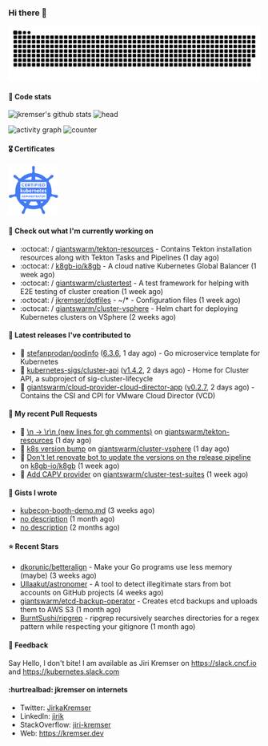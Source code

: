 ### Hi there 👋

![GitHub Snake](github-snake-dark.svg)

#### 📱 Code stats

![jkremser's github stats](https://github-readme-stats.vercel.app/api?username=jkremser&count_private=true&show_icons=true&hide_border=false&theme=tokyonight&title_color=5bcdec&bg_color=0d1117&border_radius=false) ![head](https://user-images.githubusercontent.com/535866/175570014-71166aaa-95f7-4a4f-869c-93a16481de4e.jpeg)


![activity graph](https://activity-graph.herokuapp.com/graph?username=jkremser&theme=react-dark)
![counter](https://komarev.com/ghpvc/?username=jkremser&color=5bcdec&style=for-the-badge)

#### 🎖 Certificates
<p align="left"><a href="https://www.credly.com/badges/8ca716d9-fa9b-42e6-b4a1-ad043baf5396/public_url">
<img src="https://raw.githubusercontent.com/cncf/artwork/master/other/cka/color/kubernetes-cka-color.png" alt="https://www.credly.com/badges/8ca716d9-fa9b-42e6-b4a1-ad043baf5396/public_url" width="100" height="100"/> </a>
</p>

#### 👷 Check out what I'm currently working on

- :octocat: / [giantswarm/tekton-resources](https://github.com/giantswarm/tekton-resources) - Contains Tekton installation resources along with Tekton Tasks and Pipelines (1 day ago)
- :octocat: / [k8gb-io/k8gb](https://github.com/k8gb-io/k8gb) - A cloud native Kubernetes Global Balancer (1 week ago)
- :octocat: / [giantswarm/clustertest](https://github.com/giantswarm/clustertest) - A test framework for helping with E2E testing of cluster creation (1 week ago)
- :octocat: / [jkremser/dotfiles](https://github.com/jkremser/dotfiles) - ~/*  -  Configuration files (1 week ago)
- :octocat: / [giantswarm/cluster-vsphere](https://github.com/giantswarm/cluster-vsphere) - Helm chart for deploying Kubernetes clusters on VSphere (2 weeks ago)

#### 🔭 Latest releases I've contributed to

- 🎉 [stefanprodan/podinfo](https://github.com/stefanprodan/podinfo) ([6.3.6](https://github.com/stefanprodan/podinfo/releases/tag/6.3.6), 1 day ago) - Go microservice template for Kubernetes
- 🎉 [kubernetes-sigs/cluster-api](https://github.com/kubernetes-sigs/cluster-api) ([v1.4.2](https://github.com/kubernetes-sigs/cluster-api/releases/tag/v1.4.2), 2 days ago) - Home for Cluster API, a subproject of sig-cluster-lifecycle
- 🎉 [giantswarm/cloud-provider-cloud-director-app](https://github.com/giantswarm/cloud-provider-cloud-director-app) ([v0.2.7](https://github.com/giantswarm/cloud-provider-cloud-director-app/releases/tag/v0.2.7), 2 days ago) - Contains the CSI and CPI for VMware Cloud Director (VCD)

#### 🔨 My recent Pull Requests

- 💪 [\n -&gt; \r\n (new lines for gh comments)](https://github.com/giantswarm/tekton-resources/pull/61) on [giantswarm/tekton-resources](https://github.com/giantswarm/tekton-resources) (1 day ago)
- 💪 [k8s version bump](https://github.com/giantswarm/cluster-vsphere/pull/57) on [giantswarm/cluster-vsphere](https://github.com/giantswarm/cluster-vsphere) (1 day ago)
- 💪 [Don&#39;t let renovate bot to update the versions on the release pipeline](https://github.com/k8gb-io/k8gb/pull/1156) on [k8gb-io/k8gb](https://github.com/k8gb-io/k8gb) (1 week ago)
- 💪 [Add CAPV provider](https://github.com/giantswarm/cluster-test-suites/pull/16) on [giantswarm/cluster-test-suites](https://github.com/giantswarm/cluster-test-suites) (1 week ago)

#### 📓 Gists I wrote

- [kubecon-booth-demo.md](https://gist.github.com/8ec12c94e4ff2fc8aa0ee0754363a035) (3 weeks ago)
- [no description](https://gist.github.com/7fb07237a9c75a81cb03dd87ee181b13) (1 month ago)
- [no description](https://gist.github.com/c834be2ff7cbebd56b58adc4da237289) (2 months ago)

#### ⭐ Recent Stars

- [dkorunic/betteralign](https://github.com/dkorunic/betteralign) - Make your Go programs use less memory (maybe) (3 weeks ago)
- [Ullaakut/astronomer](https://github.com/Ullaakut/astronomer) - A tool to detect illegitimate stars from bot accounts on GitHub projects (4 weeks ago)
- [giantswarm/etcd-backup-operator](https://github.com/giantswarm/etcd-backup-operator) - Creates etcd backups and uploads them to AWS S3 (1 month ago)
- [BurntSushi/ripgrep](https://github.com/BurntSushi/ripgrep) - ripgrep recursively searches directories for a regex pattern while respecting your gitignore (1 month ago)

#### 💬 Feedback

Say Hello, I don't bite! I am available as Jiri Kremser on https://slack.cncf.io and https://kubernetes.slack.com


#### :hurtrealbad: jkremser on internets

- Twitter: <a href="https://twitter.com/JirkaKremser">JirkaKremser</a>
- LinkedIn: <a href="https://www.linkedin.com/in/jirik/">jirik</a>
- StackOverflow: <a href="https://stackoverflow.com/users/1594980/jiri-kremser">jiri-kremser</a>
- Web: https://kremser.dev